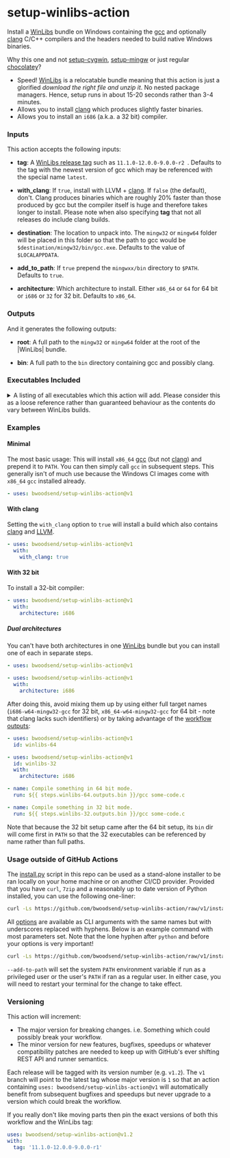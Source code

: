 # setup-winlibs-action

Install a [WinLibs] bundle on Windows containing the [gcc] and optionally
[clang] C/C++ compilers and the headers needed to build native Windows binaries.

Why this one and not [setup-cygwin], [setup-mingw] or just regular [chocolatey]?

*   Speed! [WinLibs] is a relocatable bundle meaning that this action is just a
    glorified *download the right file and unzip it*.
    No nested package managers.
    Hence, setup runs in about 15-20 seconds rather than 3-4 minutes.
*   Allows you to install [clang] which produces slightly faster binaries.
*   Allows you to install an `i686` (a.k.a. a 32 bit) compiler.


### Inputs

This action accepts the following inputs:

-   **tag**:
    A [WinLibs release tag](https://github.com/brechtsanders/winlibs_mingw/tags)
    such as `11.1.0-12.0.0-9.0.0-r2 `.
    Defaults to the tag with the newest version of gcc which may be referenced
    with the special name `latest`.

-   **with_clang**:
    If `true`, install with LLVM + [clang].
    If `false` (the default), don't.
    Clang produces binaries which are roughly 20% faster than those produced by
    gcc but the compiler itself is huge and therefore takes longer to install.
    Please note when also specifying **tag**
    that not all releases do include clang builds.

-   **destination**:
    The location to unpack into.
    The `mingw32` or `mingw64` folder will be placed in this
    folder so that the path to gcc would be `$destination/mingw32/bin/gcc.exe`.
    Defaults to the value of `$LOCALAPPDATA`.

-   **add_to_path**:
    If `true` prepend the `mingwxx/bin` directory to `$PATH`.
    Defaults to `true`.

-   **architecture**:
    Which architecture to install.
    Either `x86_64` or `64` for 64 bit or `i686`  or `32` for 32 bit.
    Defaults to `x86_64`.

### Outputs

And it generates the following outputs:

-   **root**:
    A full path to the `mingw32` or `mingw64` folder at the root of the
    |WinLibs| bundle.

-   **bin**:
    A full path to the `bin` directory containing gcc and possibly clang.


### Executables Included

<details><summary>A listing of all executables which this action will add.
Please consider this as a loose reference rather than guaranteed behaviour
as the contents do vary between WinLibs builds.
</summary>

| x86_64                                         | i686                                         | clang x86_64                                   | clang i686                                   |
|:-----------------------------------------------|:---------------------------------------------|:-----------------------------------------------|:---------------------------------------------|
| `addr2line`                                    | `addr2line`                                  | `addr2line`                                    | `addr2line`                                  |
| `ar`                                           | `ar`                                         | `ar`                                           | `ar`                                         |
| `as`                                           | `as`                                         | `as`                                           | `as`                                         |
|                                                |                                              | `bugpoint`                                     | `bugpoint`                                   |
| `c++`                                          | `c++`                                        | `c++`                                          | `c++`                                        |
| `c++filt`                                      | `c++filt`                                    | `c++filt`                                      | `c++filt`                                    |
|                                                |                                              | `c-index-test`                                 | `c-index-test`                               |
|                                                |                                              | `clang`                                        | `clang`                                      |
|                                                |                                              | `clang++`                                      | `clang++`                                    |
|                                                |                                              | `clang-apply-replacements`                     | `clang-apply-replacements`                   |
|                                                |                                              | `clang-change-namespace`                       | `clang-change-namespace`                     |
|                                                |                                              | `clang-check`                                  | `clang-check`                                |
|                                                |                                              | `clang-cl`                                     | `clang-cl`                                   |
|                                                |                                              | `clang-cpp`                                    | `clang-cpp`                                  |
|                                                |                                              | `clang-doc`                                    | `clang-doc`                                  |
|                                                |                                              | `clang-extdef-mapping`                         | `clang-extdef-mapping`                       |
|                                                |                                              | `clang-format`                                 | `clang-format`                               |
|                                                |                                              | `clang-include-fixer`                          | `clang-include-fixer`                        |
|                                                |                                              | `clang-move`                                   | `clang-move`                                 |
|                                                |                                              | `clang-offload-bundler`                        | `clang-offload-bundler`                      |
|                                                |                                              | `clang-offload-wrapper`                        | `clang-offload-wrapper`                      |
|                                                |                                              | `clang-query`                                  | `clang-query`                                |
|                                                |                                              | `clang-refactor`                               | `clang-refactor`                             |
|                                                |                                              | `clang-rename`                                 | `clang-rename`                               |
|                                                |                                              | `clang-reorder-fields`                         | `clang-reorder-fields`                       |
|                                                |                                              | `clang-scan-deps`                              | `clang-scan-deps`                            |
|                                                |                                              | `clang-tidy`                                   | `clang-tidy`                                 |
|                                                |                                              | `clangd`                                       | `clangd`                                     |
|                                                |                                              | `clangd-indexer`                               | `clangd-indexer`                             |
| `cpp`                                          | `cpp`                                        | `cpp`                                          | `cpp`                                        |
|                                                |                                              | `dexp`                                         | `dexp`                                       |
|                                                |                                              | `diagtool`                                     | `diagtool`                                   |
| `dlltool`                                      | `dlltool`                                    | `dlltool`                                      | `dlltool`                                    |
| `dllwrap`                                      | `dllwrap`                                    | `dllwrap`                                      | `dllwrap`                                    |
| `dos2unix`                                     | `dos2unix`                                   | `dos2unix`                                     | `dos2unix`                                   |
|                                                |                                              | `dsymutil`                                     | `dsymutil`                                   |
| `elfedit`                                      | `elfedit`                                    | `elfedit`                                      | `elfedit`                                    |
| `g++`                                          | `g++`                                        | `g++`                                          | `g++`                                        |
| `gcc`                                          | `gcc`                                        | `gcc`                                          | `gcc`                                        |
| `gcc-ar`                                       | `gcc-ar`                                     | `gcc-ar`                                       | `gcc-ar`                                     |
| `gcc-nm`                                       | `gcc-nm`                                     | `gcc-nm`                                       | `gcc-nm`                                     |
| `gcc-ranlib`                                   | `gcc-ranlib`                                 | `gcc-ranlib`                                   | `gcc-ranlib`                                 |
| `gcov`                                         | `gcov`                                       | `gcov`                                         | `gcov`                                       |
| `gcov-dump`                                    | `gcov-dump`                                  | `gcov-dump`                                    | `gcov-dump`                                  |
| `gcov-tool`                                    | `gcov-tool`                                  | `gcov-tool`                                    | `gcov-tool`                                  |
| `gdb`                                          | `gdb`                                        | `gdb`                                          | `gdb`                                        |
| `gdbserver`                                    | `gdbserver`                                  | `gdbserver`                                    | `gdbserver`                                  |
| `gdc`                                          | `gdc`                                        | `gdc`                                          | `gdc`                                        |
| `gendef`                                       | `gendef`                                     | `gendef`                                       | `gendef`                                     |
| `genidl`                                       | `genidl`                                     | `genidl`                                       | `genidl`                                     |
| `gfortran`                                     | `gfortran`                                   | `gfortran`                                     | `gfortran`                                   |
| `gprof`                                        | `gprof`                                      | `gprof`                                        | `gprof`                                      |
|                                                | `i686-w64-mingw32-accel-nvptx-none-gcc`      |                                                | `i686-w64-mingw32-accel-nvptx-none-gcc`      |
|                                                | `i686-w64-mingw32-accel-nvptx-none-gdc`      |                                                | `i686-w64-mingw32-accel-nvptx-none-gdc`      |
|                                                | `i686-w64-mingw32-accel-nvptx-none-lto-dump` |                                                | `i686-w64-mingw32-accel-nvptx-none-lto-dump` |
|                                                | `i686-w64-mingw32-c++`                       |                                                | `i686-w64-mingw32-c++`                       |
|                                                | `i686-w64-mingw32-g++`                       |                                                | `i686-w64-mingw32-g++`                       |
|                                                | `i686-w64-mingw32-gcc`                       |                                                | `i686-w64-mingw32-gcc`                       |
|                                                | `i686-w64-mingw32-gcc-10.2.0`                |                                                | `i686-w64-mingw32-gcc-10.2.0`                |
|                                                | `i686-w64-mingw32-gcc-ar`                    |                                                | `i686-w64-mingw32-gcc-ar`                    |
|                                                | `i686-w64-mingw32-gcc-nm`                    |                                                | `i686-w64-mingw32-gcc-nm`                    |
|                                                | `i686-w64-mingw32-gcc-ranlib`                |                                                | `i686-w64-mingw32-gcc-ranlib`                |
|                                                | `i686-w64-mingw32-gdc`                       |                                                | `i686-w64-mingw32-gdc`                       |
|                                                | `i686-w64-mingw32-gfortran`                  |                                                | `i686-w64-mingw32-gfortran`                  |
|                                                |                                              | `jwasm`                                        | `jwasm`                                      |
| `ld`                                           | `ld`                                         | `ld`                                           | `ld`                                         |
| `ld.bfd`                                       | `ld.bfd`                                     | `ld.bfd`                                       | `ld.bfd`                                     |
|                                                |                                              | `ld64.lld`                                     | `ld64.lld`                                   |
|                                                |                                              | `llc`                                          | `llc`                                        |
|                                                |                                              | `lld`                                          | `lld`                                        |
|                                                |                                              | `lld-link`                                     | `lld-link`                                   |
|                                                |                                              | `lldb`                                         | `lldb`                                       |
|                                                |                                              | `lldb-argdumper`                               | `lldb-argdumper`                             |
|                                                |                                              | `lldb-instr`                                   | `lldb-instr`                                 |
|                                                |                                              | `lldb-server`                                  | `lldb-server`                                |
|                                                |                                              | `lli`                                          | `lli`                                        |
|                                                |                                              | `llvm-addr2line`                               | `llvm-addr2line`                             |
|                                                |                                              | `llvm-ar`                                      | `llvm-ar`                                    |
|                                                |                                              | `llvm-as`                                      | `llvm-as`                                    |
|                                                |                                              | `llvm-bcanalyzer`                              | `llvm-bcanalyzer`                            |
|                                                |                                              | `llvm-c-test`                                  | `llvm-c-test`                                |
|                                                |                                              | `llvm-cat`                                     | `llvm-cat`                                   |
|                                                |                                              | `llvm-cfi-verify`                              | `llvm-cfi-verify`                            |
|                                                |                                              | `llvm-config`                                  | `llvm-config`                                |
|                                                |                                              | `llvm-cov`                                     | `llvm-cov`                                   |
|                                                |                                              | `llvm-cvtres`                                  | `llvm-cvtres`                                |
|                                                |                                              | `llvm-cxxdump`                                 | `llvm-cxxdump`                               |
|                                                |                                              | `llvm-cxxfilt`                                 | `llvm-cxxfilt`                               |
|                                                |                                              | `llvm-cxxmap`                                  | `llvm-cxxmap`                                |
|                                                |                                              | `llvm-diff`                                    | `llvm-diff`                                  |
|                                                |                                              | `llvm-dis`                                     | `llvm-dis`                                   |
|                                                |                                              | `llvm-dlltool`                                 | `llvm-dlltool`                               |
|                                                |                                              | `llvm-dwarfdump`                               | `llvm-dwarfdump`                             |
|                                                |                                              | `llvm-dwp`                                     | `llvm-dwp`                                   |
|                                                |                                              | `llvm-elfabi`                                  | `llvm-elfabi`                                |
|                                                |                                              | `llvm-exegesis`                                | `llvm-exegesis`                              |
|                                                |                                              | `llvm-extract`                                 | `llvm-extract`                               |
|                                                |                                              | `llvm-gsymutil`                                | `llvm-gsymutil`                              |
|                                                |                                              | `llvm-ifs`                                     | `llvm-ifs`                                   |
|                                                |                                              | `llvm-install-name-tool`                       | `llvm-install-name-tool`                     |
|                                                |                                              | `llvm-jitlink`                                 | `llvm-jitlink`                               |
|                                                |                                              | `llvm-lib`                                     | `llvm-lib`                                   |
|                                                |                                              | `llvm-link`                                    | `llvm-link`                                  |
|                                                |                                              | `llvm-lipo`                                    | `llvm-lipo`                                  |
|                                                |                                              | `llvm-lto2`                                    | `llvm-lto2`                                  |
|                                                |                                              | `llvm-mc`                                      | `llvm-mc`                                    |
|                                                |                                              | `llvm-mca`                                     | `llvm-mca`                                   |
|                                                |                                              | `llvm-ml`                                      | `llvm-ml`                                    |
|                                                |                                              | `llvm-modextract`                              | `llvm-modextract`                            |
|                                                |                                              | `llvm-mt`                                      | `llvm-mt`                                    |
|                                                |                                              | `llvm-nm`                                      | `llvm-nm`                                    |
|                                                |                                              | `llvm-objcopy`                                 | `llvm-objcopy`                               |
|                                                |                                              | `llvm-objdump`                                 | `llvm-objdump`                               |
|                                                |                                              | `llvm-opt-report`                              | `llvm-opt-report`                            |
|                                                |                                              | `llvm-pdbutil`                                 | `llvm-pdbutil`                               |
|                                                |                                              | `llvm-profdata`                                | `llvm-profdata`                              |
|                                                |                                              | `llvm-ranlib`                                  | `llvm-ranlib`                                |
|                                                |                                              | `llvm-rc`                                      | `llvm-rc`                                    |
|                                                |                                              | `llvm-readelf`                                 | `llvm-readelf`                               |
|                                                |                                              | `llvm-readobj`                                 | `llvm-readobj`                               |
|                                                |                                              | `llvm-reduce`                                  | `llvm-reduce`                                |
|                                                |                                              | `llvm-rtdyld`                                  | `llvm-rtdyld`                                |
|                                                |                                              | `llvm-size`                                    | `llvm-size`                                  |
|                                                |                                              | `llvm-split`                                   | `llvm-split`                                 |
|                                                |                                              | `llvm-stress`                                  | `llvm-stress`                                |
|                                                |                                              | `llvm-strings`                                 | `llvm-strings`                               |
|                                                |                                              | `llvm-strip`                                   | `llvm-strip`                                 |
|                                                |                                              | `llvm-symbolizer`                              | `llvm-symbolizer`                            |
|                                                |                                              | `llvm-tblgen`                                  | `llvm-tblgen`                                |
|                                                |                                              | `llvm-undname`                                 | `llvm-undname`                               |
|                                                |                                              | `llvm-xray`                                    | `llvm-xray`                                  |
| `lto-dump`                                     | `lto-dump`                                   | `lto-dump`                                     | `lto-dump`                                   |
| `mac2unix`                                     | `mac2unix`                                   | `mac2unix`                                     | `mac2unix`                                   |
| `mingw32-make`                                 | `mingw32-make`                               | `mingw32-make`                                 | `mingw32-make`                               |
|                                                |                                              | `modularize`                                   | `modularize`                                 |
|                                                |                                              | `nasm`                                         | `nasm`                                       |
|                                                |                                              | `ndisasm`                                      | `ndisasm`                                    |
| `nm`                                           | `nm`                                         | `nm`                                           | `nm`                                         |
| `objcopy`                                      | `objcopy`                                    | `objcopy`                                      | `objcopy`                                    |
| `objdump`                                      | `objdump`                                    | `objdump`                                      | `objdump`                                    |
|                                                |                                              | `obj2yaml`                                     | `obj2yaml`                                   |
|                                                |                                              | `opt`                                          | `opt`                                        |
| `pexports`                                     | `pexports`                                   | `pexports`                                     | `pexports`                                   |
|                                                |                                              | `pp-trace`                                     | `pp-trace`                                   |
| `ranlib`                                       | `ranlib`                                     | `ranlib`                                       | `ranlib`                                     |
| `readelf`                                      | `readelf`                                    | `readelf`                                      | `readelf`                                    |
|                                                |                                              | `sancov`                                       | `sancov`                                     |
|                                                |                                              | `sanstats`                                     | `sanstats`                                   |
| `size`                                         | `size`                                       | `size`                                         | `size`                                       |
| `strings`                                      | `strings`                                    | `strings`                                      | `strings`                                    |
| `strip`                                        | `strip`                                      | `strip`                                        | `strip`                                      |
|                                                |                                              | `tool-template`                                | `tool-template`                              |
| `unix2dos`                                     | `unix2dos`                                   | `unix2dos`                                     | `unix2dos`                                   |
| `unix2mac`                                     | `unix2mac`                                   | `unix2mac`                                     | `unix2mac`                                   |
|                                                |                                              | `verify-uselistorder`                          | `verify-uselistorder`                        |
|                                                |                                              | `vsyasm`                                       | `vsyasm`                                     |
|                                                |                                              | `wasm-ld`                                      | `wasm-ld`                                    |
| `windmc`                                       | `windmc`                                     | `windmc`                                       | `windmc`                                     |
| `windres`                                      | `windres`                                    | `windres`                                      | `windres`                                    |
| `x86_64-w64-mingw32-accel-nvptx-none-gcc`      |                                              | `x86_64-w64-mingw32-accel-nvptx-none-gcc`      |                                              |
| `x86_64-w64-mingw32-accel-nvptx-none-gdc`      |                                              | `x86_64-w64-mingw32-accel-nvptx-none-gdc`      |                                              |
| `x86_64-w64-mingw32-accel-nvptx-none-lto-dump` |                                              | `x86_64-w64-mingw32-accel-nvptx-none-lto-dump` |                                              |
| `x86_64-w64-mingw32-c++`                       |                                              | `x86_64-w64-mingw32-c++`                       |                                              |
| `x86_64-w64-mingw32-g++`                       |                                              | `x86_64-w64-mingw32-g++`                       |                                              |
| `x86_64-w64-mingw32-gcc`                       |                                              | `x86_64-w64-mingw32-gcc`                       |                                              |
| `x86_64-w64-mingw32-gcc-10.2.0`                |                                              | `x86_64-w64-mingw32-gcc-10.2.0`                |                                              |
| `x86_64-w64-mingw32-gcc-ar`                    |                                              | `x86_64-w64-mingw32-gcc-ar`                    |                                              |
| `x86_64-w64-mingw32-gcc-nm`                    |                                              | `x86_64-w64-mingw32-gcc-nm`                    |                                              |
| `x86_64-w64-mingw32-gcc-ranlib`                |                                              | `x86_64-w64-mingw32-gcc-ranlib`                |                                              |
| `x86_64-w64-mingw32-gdc`                       |                                              | `x86_64-w64-mingw32-gdc`                       |                                              |
| `x86_64-w64-mingw32-gfortran`                  |                                              | `x86_64-w64-mingw32-gfortran`                  |                                              |
|                                                |                                              | `yaml2obj`                                     | `yaml2obj`                                   |
|                                                |                                              | `yasm`                                         | `yasm`                                       |
|                                                |                                              | `ytasm`                                        | `ytasm`                                      |

</details>

### Examples

#### Minimal

The most basic usage:
This will install `x86_64` [gcc] (but not [clang]) and prepend it to `PATH`.
You can then simply call `gcc` in subsequent steps.
This generally isn't of much use because the Windows CI images come with
`x86_64` `gcc` installed already.

```yaml
- uses: bwoodsend/setup-winlibs-action@v1
```


#### With clang

Setting the `with_clang` option to `true` will install a build which also
contains [clang] and [LLVM].

```yaml
- uses: bwoodsend/setup-winlibs-action@v1
  with:
    with_clang: true
```


#### With 32 bit

To install a 32-bit compiler:

```yaml
- uses: bwoodsend/setup-winlibs-action@v1
  with:
    architecture: i686
```


##### Dual architectures

You can't have both architectures in one [WinLibs] bundle
but you can install one of each in separate steps.

```yaml
- uses: bwoodsend/setup-winlibs-action@v1

- uses: bwoodsend/setup-winlibs-action@v1
  with:
    architecture: i686
```

After doing this, avoid mixing them up by using either full target names
(`i686-w64-mingw32-gcc` for 32 bit, `x86_64-w64-mingw32-gcc` for 64 bit -
note that clang lacks such identifiers)
or by taking advantage of the [workflow outputs](#outputs):

```yaml
- uses: bwoodsend/setup-winlibs-action@v1
  id: winlibs-64

- uses: bwoodsend/setup-winlibs-action@v1
  id: winlibs-32
  with:
    architecture: i686

- name: Compile something in 64 bit mode.
  run: ${{ steps.winlibs-64.outputs.bin }}/gcc some-code.c

- name: Compile something in 32 bit mode.
  run: ${{ steps.winlibs-32.outputs.bin }}/gcc some-code.c
```

Note that because the 32 bit setup came after the 64 bit setup,
its `bin` dir will come first in `PATH` so that the 32 executables can be
referenced by name rather than full paths.


### Usage outside of GitHub Actions

The [install.py](https://github.com/bwoodsend/setup-winlibs-action/raw/v1/install.py)
script in this repo can be used as a stand-alone installer to be ran locally on
your home machine or on another CI/CD provider.
Provided that you have `curl`, `7zip` and a reasonably up to date version of
Python installed, you can use the following one-liner:

```bash
curl -Ls https://github.com/bwoodsend/setup-winlibs-action/raw/v1/install.py | python - --add-to-path
```

All [options](#inputs) are available as CLI arguments with the same names but
with underscores replaced with hyphens.
Below is an example command with most parameters set.
Note that the lone hyphen after `python` and before your options is very
important!

```bash
curl -Ls https://github.com/bwoodsend/setup-winlibs-action/raw/v1/install.py | python - --add-to-path --tag=12.1.0-10.0.0-msvcrt-r1 --with-clang --destination ~/WinLibs
```

`--add-to-path` will set the system `PATH` environment variable if
run as a privileged user or the user's `PATH` if ran as a regular user.
In either case, you will need to restart your terminal for the change to take
effect.


### Versioning

This action will increment:

*   The major version for breaking changes.
    i.e. Something which could possibly break your workflow.
*   The minor version for new features, bugfixes, speedups or whatever
    compatibility patches are needed to keep up with GitHub's ever shifting REST
    API and runner semantics.

Each release will be tagged with its version number (e.g. `v1.2`).
The `v1` branch will point to the latest tag whose major version is `1`
so that an action containing `uses: bwoodsend/setup-winlibs-action@v1`
will automatically benefit from subsequent bugfixes and speedups
but never upgrade to a version which could break the workflow.

If you really don't like moving parts then pin the exact versions of both this
workflow and the WinLibs tag:

```yaml
uses: bwoodsend/setup-winlibs-action@v1.2
with:
  tag: '11.1.0-12.0.0-9.0.0-r1'
```

[WinLibs]: https://www.winlibs.com/
[gcc]: https://gcc.gnu.org/
[clang]: https://clang.llvm.org/
[LLVM]: https://llvm.org/
[setup-cygwin]: https://github.com/egor-tensin/setup-cygwin
[setup-mingw]: https://github.com/egor-tensin/setup-mingw
[chocolatey]: https://chocolatey.org/
